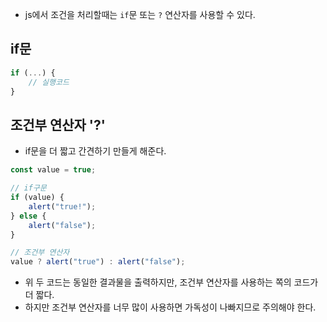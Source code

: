 - js에서 조건을 처리할때는 `if`문 또는 `?` 연산자를 사용할 수 있다.
## if문
```js
if (...) { 
	// 실행코드
}
```
## 조건부 연산자 '?'
- if문을 더 짧고 간견하기 만들게 해준다.
```js
const value = true;

// if구문
if (value) {
	alert("true!");
} else {
	alert("false");
}

// 조건부 연산자 
value ? alert("true") : alert("false");
```
- 위 두 코드는 동일한 결과물을 출력하지만, 조건부 연산자를 사용하는 쪽의 코드가 더 짧다.
- 하지만 조건부 연산자를 너무 많이 사용하면 가독성이 나빠지므로 주의해야 한다.